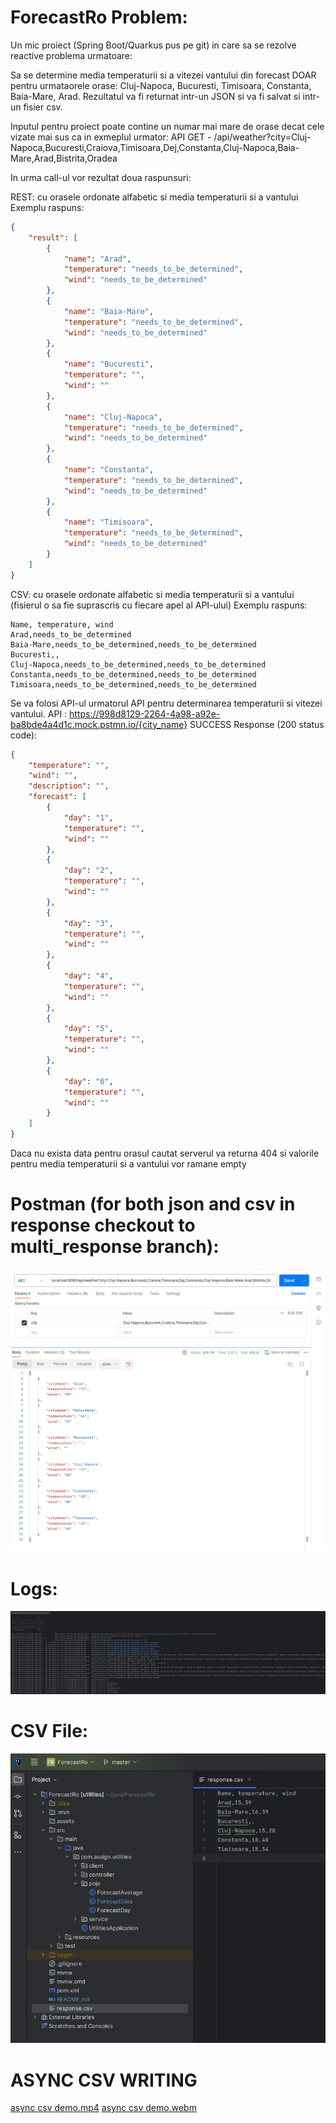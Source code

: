 # ForecastRo Problem: 
Un mic proiect (Spring Boot/Quarkus pus pe git) in care sa se rezolve reactive problema urmatoare:

Sa se determine media temperaturii si a vitezei vantului din forecast DOAR pentru urmataorele orase: Cluj-Napoca, Bucuresti, Timisoara, Constanta, Baia-Mare, Arad.
Rezultatul va fi returnat intr-un JSON si va fi salvat si intr-un fisier csv.

Inputul pentru proiect poate contine un numar mai mare de orase decat cele vizate mai sus ca in exmeplul urmator:
API GET - /api/weather?city=Cluj-Napoca,Bucuresti,Craiova,Timisoara,Dej,Constanta,Cluj-Napoca,Baia-Mare,Arad,Bistrita,Oradea 

In urma call-ul vor rezultat doua raspunsuri:

REST: cu orasele ordonate alfabetic si media temperaturii si a vantului
Exemplu raspuns:
```json
{
    "result": [
        {
            "name": "Arad",
            "temperature": "needs_to_be_determined",
            "wind": "needs_to_be_determined"
        },
        {
            "name": "Baia-Mare",
            "temperature": "needs_to_be_determined",
            "wind": "needs_to_be_determined"
        },
        {
            "name": "Bucuresti",
            "temperature": "",
            "wind": ""
        },
        {
            "name": "Cluj-Napoca",
            "temperature": "needs_to_be_determined",
            "wind": "needs_to_be_determined"
        },
        {
            "name": "Constanta",
            "temperature": "needs_to_be_determined",
            "wind": "needs_to_be_determined"
        },
        {
            "name": "Timisoara",
            "temperature": "needs_to_be_determined",
            "wind": "needs_to_be_determined"
        }
    ]
}
```
CSV: cu orasele ordonate alfabetic si media temperaturii si a vantului (fisierul o sa fie suprascris cu fiecare apel al API-ului)
Exemplu raspuns:
```csv
Name, temperature, wind
Arad,needs_to_be_determined
Baia-Mare,needs_to_be_determined,needs_to_be_determined
Bucuresti,,
Cluj-Napoca,needs_to_be_determined,needs_to_be_determined
Constanta,needs_to_be_determined,needs_to_be_determined
Timisoara,needs_to_be_determined,needs_to_be_determined
```
Se va folosi API-ul urmatorul API pentru determinarea temperaturii si vitezei vantului. 
API : https://998d8129-2264-4a98-a92e-ba8bde4a4d1c.mock.pstmn.io/{city_name}
SUCCESS Response (200 status code):
```json
{
    "temperature": "",
    "wind": "",
    "description": "",
    "forecast": [
        {
            "day": "1",
            "temperature": "",
            "wind": ""
        },
        {
            "day": "2",
            "temperature": "",
            "wind": ""
        },
        {
            "day": "3",
            "temperature": "",
            "wind": ""
        },
        {
            "day": "4",
            "temperature": "",
            "wind": ""
        },
        {
            "day": "5",
            "temperature": "",
            "wind": ""
        },
        {
            "day": "6",
            "temperature": "",
            "wind": ""
        }
    ]
}
```
Daca nu exista data pentru orasul cautat serverul va returna 404 si valorile pentru media temperaturii si a vantului vor ramane empty

# Postman (for both json and csv in response checkout to multi_response branch):
![postman](assets/postman.png)


# Logs: 
![logs](assets/logs.png)


# CSV File: 
![csv file](assets/csv_file.png)

# ASYNC CSV WRITING
[async csv demo.mp4](assets%2Fasync%20csv%20demo.mp4)
[async csv demo.webm](assets%2Fasync%20csv%20demo.webm)